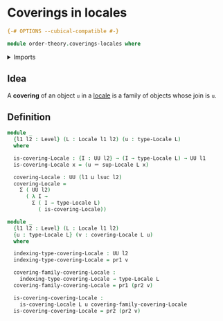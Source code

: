 # Coverings in locales

```agda
{-# OPTIONS --cubical-compatible #-}

module order-theory.coverings-locales where
```

<details><summary>Imports</summary>

```agda
open import foundation.dependent-pair-types
open import foundation.identity-types
open import foundation.universe-levels

open import order-theory.locales
```

</details>

## Idea

A **covering** of an object `u` in a [locale](order-theory.locales.md) is a
family of objects whose join is `u`.

## Definition

```agda
module _
  {l1 l2 : Level} (L : Locale l1 l2) (u : type-Locale L)
  where

  is-covering-Locale : {I : UU l2} → (I → type-Locale L) → UU l1
  is-covering-Locale x = (u ＝ sup-Locale L x)

  covering-Locale : UU (l1 ⊔ lsuc l2)
  covering-Locale =
    Σ ( UU l2)
      ( λ I →
        Σ ( I → type-Locale L)
          ( is-covering-Locale))

module _
  {l1 l2 : Level} (L : Locale l1 l2)
  {u : type-Locale L} (v : covering-Locale L u)
  where

  indexing-type-covering-Locale : UU l2
  indexing-type-covering-Locale = pr1 v

  covering-family-covering-Locale :
    indexing-type-covering-Locale → type-Locale L
  covering-family-covering-Locale = pr1 (pr2 v)

  is-covering-covering-Locale :
    is-covering-Locale L u covering-family-covering-Locale
  is-covering-covering-Locale = pr2 (pr2 v)
```
